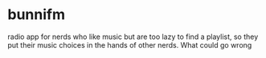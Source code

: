 # bunnifm
radio app for nerds who like music but are too lazy to find a playlist, so they put their music choices in the hands of other nerds. What could go wrong
